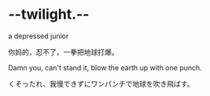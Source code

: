 # --twilight.--
a depressed junior

你妈的，忍不了，一拳把地球打爆。

Damn you, can't stand it, blow the earth up with one punch.

くそったれ、我慢できずにワンパンチで地球を吹き飛ばす。

